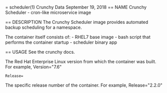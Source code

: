 = scheduler(1)
Crunchy Data
September 19, 2018
== NAME
Crunchy Scheduler - cron-like microservice image

== DESCRIPTION
The Crunchy Scheduler image provides automated backup scheduling for a namespace.

The container itself consists of:
    - RHEL7 base image
    - bash script that performs the container startup
    - scheduler binary app

== USAGE
See the crunchy docs.

The Red Hat Enterprise Linux version from which the container was built. For example, Version="7.6"

`Release=`

The specific release number of the container. For example, Release="2.2.0"
